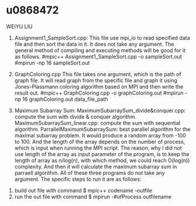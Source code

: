u0868472
========

WEIYU LIU

1. Assignment1_SampleSort.cpp:
  This file use mpi_io to read specified data file and then sort the data in it. It does not take any argument. The general method of compiling and executing methods will be good for it as follows.
  #mpic++ Assignment1_SampleSort.cpp -o sampleSort.out
  #mpirun -np 16 sampleSort.out
   
2. GraphColoring.cpp
  This file takes one argument, which is the path of graph file. It will read graph from the specific file and graph it using Jones-Plassmann coloring algorithm based on MPI and then write the result out.
  #mpic++ GraphColoring.cpp -o graphColoring.out
  #mpirun -np 16 graphColoring.out data_file_path
  
3. Maximum Subarray Sum: 
MaximumSubarraySum_divide&conquer.cpp: compute the sum with divide & conquer algorithm.
MaximumSubarraySum_linear.cpp: compute the sum with sequential algorithm.
ParrallelMaximumSubarraySum: best parallel algorithm for the maximal subarray problem. It would produce a random array from -100 to 100. And the length of the array depends on the number of process, which is input when running the MPI script. The reason, why I did not use length of the array as input parameter of the program, is to keep the length of array as n/log(n), with which method, we could reach O(log(n)) complexity. And then it will calculate the maximum subarray sum in parraell algorithm. 
All of these three programs do not take any argument. The specific steps to run it are as follows:
1) build out file with command
$ mpic++ codename -outfile
2) run the out file with command
$ mpirun -#ofProcess outfilename
